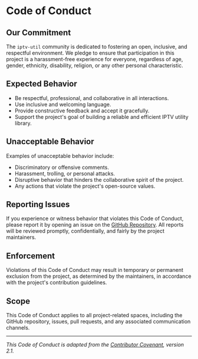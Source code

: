 # Code of Conduct

## Our Commitment
The `iptv-util` community is dedicated to fostering an open, inclusive, and respectful environment. We pledge to ensure that participation in this project is a harassment-free experience for everyone, regardless of age, gender, ethnicity, disability, religion, or any other personal characteristic.

## Expected Behavior
- Be respectful, professional, and collaborative in all interactions.
- Use inclusive and welcoming language.
- Provide constructive feedback and accept it gracefully.
- Support the project's goal of building a reliable and efficient IPTV utility library.

## Unacceptable Behavior
Examples of unacceptable behavior include:
- Discriminatory or offensive comments.
- Harassment, trolling, or personal attacks.
- Disruptive behavior that hinders the collaborative spirit of the project.
- Any actions that violate the project's open-source values.

## Reporting Issues
If you experience or witness behavior that violates this Code of Conduct, please report it by opening an issue on the [GitHub Repository](https://github.com/sefakozan/iptv-util/issues). All reports will be reviewed promptly, confidentially, and fairly by the project maintainers.

## Enforcement
Violations of this Code of Conduct may result in temporary or permanent exclusion from the project, as determined by the maintainers, in accordance with the project's contribution guidelines.

## Scope
This Code of Conduct applies to all project-related spaces, including the GitHub repository, issues, pull requests, and any associated communication channels.

---

*This Code of Conduct is adapted from the [Contributor Covenant](https://www.contributor-covenant.org), version 2.1.*